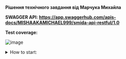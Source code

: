**Рішення технічного завдання від Марчука Михайла**

**SWAGGER API: https://app.swaggerhub.com/apis-docs/MISHAAKAMICHAEL999/smida-api-restful/1.0**

**Test coverage:**

![image](https://github.com/marchuk-engineer/smida-techtask/assets/112648286/17d52222-59bf-4dc5-ba1c-6c547403f016)

<details lang="java">
<summary>How to start:</summary>

<details lang="java">
<summary>In Intellij Idea:</summary>

**Project is environment secured, INSERT YOUR VALUES INTO .env file**

**Endpoints for sign-up, sign-in, logout are permitted to everybody, others require authentication**
Endpoints Permissions

Sign-up, Sign-in, and Logout: Permitted for all users.
Other endpoints require authentication.
Authorization Levels:

Read: User, Editor, Admin
Write: Editor, Admin
Delete: Admin
Use the Following Already Registered Users:

**ADMIN: username: smida-admin, password: admin**
**EDITOR: username: smida-editor, password: editor**
**USER: username: smida-user, password: user**


1. Clone project.
2. Run test
(Integration tests are present, but unfortunately, they lack an embedded datasource. Integrating two datasources (SQL and NoSQL) in a single service poses a challenge)
```
mvn test
```
3. Start server
```
mvn clean install -Dmaven.test.skip=true
```

</details>

<details lang="java">
<summary>Docker:</summary>

Clone project and run compose.yaml
```
docker.exe compose -f compose.yaml  up 
```

</details>

<details lang="java">
<summary>Task description:</summary>
**Database Structure:**
Use PostgreSQL to store basic information about companies and their reports.
Use MongoDB to store detailed information about reports (e.g., detailed financial metrics).

**Entities:**
Company:
id (UUID)
name (String)
registration_number (String)
address (String)
created_at (Timestamp)
Report:

id (UUID)
company_id (UUID, foreign key to Company)
report_date (Timestamp)
total_revenue (Decimal)
net_profit (Decimal)
Report Details (stored in MongoDB):

report_id (UUID, foreign key to Report)
financial_data (JSON)
comments (String)

**Functional Requirements:**

Implement CRUD operations for companies and their reports.
Implement an endpoint to retrieve all reports of a specific company.
Implement an endpoint to retrieve detailed information about a report.
Provide database migrations using Liquibase.
Package the service into a Docker container for easy deployment.
Implement authentication and authorization using Spring Security.

**Technologies:**
Java 8-11
Spring
Spring Data JPA
Hibernate
Spring Data MongoDB
Liquibase
Spring Security
Docker
PostgreSQL
MongoDB

**Technical Details:**

The project should be a Maven project.
Write basic unit and integration tests for core operations.
Use Spring MVC to create RESTful web services.
Database configurations should be externalized in application.properties or application.yml.
Provide a Dockerfile to create a Docker image.
Provide a docker-compose.yml for deploying the service with all dependencies.
Code should be hosted in a public repository on GitHub or GitLab with instructions for running.

**Evaluation Criteria:**

Correct implementation of CRUD operations.
Use of appropriate Spring MVC annotations and patterns.
Code quality and structure.
Code coverage with tests.
Proper functioning of Liquibase migrations.
Correct configuration of Dockerfile and docker-compose.yml.
Implementation of authentication and authorization using Spring Security.
Documentation and comments in the code.
Deadline: 5 days.

</details>





